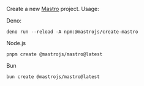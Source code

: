 Create a new [Mastro](https://mastrojs.github.io/) project. Usage:

 Deno:

    deno run --reload -A npm:@mastrojs/create-mastro

 Node.js

    pnpm create @mastrojs/mastro@latest

Bun

    bun create @mastrojs/mastro@latest
